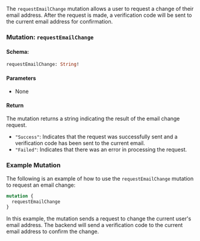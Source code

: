 The `requestEmailChange` mutation allows a user to request a change of their email address. After the request is made, a verification code will be sent to the current email address for confirmation.

### Mutation: `requestEmailChange`

#### Schema:
```graphql
requestEmailChange: String!
```

#### Parameters

- None

#### Return

The mutation returns a string indicating the result of the email change request.

- `"Success"`: Indicates that the request was successfully sent and a verification code has been sent to the current email.
- `"Failed"`: Indicates that there was an error in processing the request.

### Example Mutation

The following is an example of how to use the `requestEmailChange` mutation to request an email change:

```graphql
mutation {
  requestEmailChange
}
```

In this example, the mutation sends a request to change the current user's email address. The backend will send a verification code to the current email address to confirm the change.